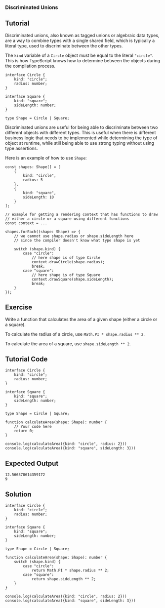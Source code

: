 ### Discriminated Unions

Tutorial
-------
Discriminated unions, also known as tagged unions or algebraic data types, 
are a way to combine types with a single shared field, which is typically a 
literal type, used to discriminate between the other types.

The `kind` variable of a `Circle` object must be equal to the literal `"circle"`. 
This is how TypeScript knows how to determine between the objects during the compilation process.

    interface Circle {
        kind: "circle";
        radius: number;
    }

    interface Square {
        kind: "square";
        sideLength: number;
    }

    type Shape = Circle | Square;

Discriminated unions are useful for being able to discriminate between two different objects
with different types. This is useful when there is different business logic that needs to be
implemented while determining the type of object at runtime, while still being able to use strong typing
without using type assertions.

Here is an example of how to use `Shape`:

    const shapes: Shape[] = [
        {
            kind: "circle", 
            radius: 5
        }, 
        {
            kind: "square",
            sideLength: 10
        }
    ];
 
    // example for getting a rendering context that has functions to draw 
    // either a circle or a square using different functions
    const context = ...

    shapes.forEach((shape: Shape) => {
        // we cannot use shape.radius or shape.sideLength here
        // since the compiler doesn't know what type shape is yet

        switch (shape.kind) {
            case "circle":
                // here shape is of type Circle
                context.drawCircle(shape.radius);
                break;
            case "square":
                // here shape is of type Square
                context.drawSquare(shape.sideLength);
                break;
        }
    });


Exercise
-------
Write a function that calculates the area of a given shape (either a circle or a square).

To calculate the radius of a circle, use `Math.PI * shape.radius ** 2`.

To calculate the area of a square, use `shape.sideLength ** 2`.

Tutorial Code
-------
    interface Circle {
        kind: "circle";
        radius: number;
    }

    interface Square {
        kind: "square";
        sideLength: number;
    }

    type Shape = Circle | Square;

    function calculateArea(shape: Shape): number {
        // Your code here
        return 0;
    }

    console.log(calculateArea({kind: "circle", radius: 2}))
    console.log(calculateArea({kind: "square", sideLength: 3}))

Expected Output
-------
    12.566370614359172
    9

Solution
-------
    interface Circle {
        kind: "circle";
        radius: number;
    }

    interface Square {
        kind: "square";
        sideLength: number;
    }

    type Shape = Circle | Square;

    function calculateArea(shape: Shape): number {
        switch (shape.kind) {
            case "circle":
                return Math.PI * shape.radius ** 2;
            case "square":
                return shape.sideLength ** 2;
        }
    }

    console.log(calculateArea({kind: "circle", radius: 2}))
    console.log(calculateArea({kind: "square", sideLength: 3}))
